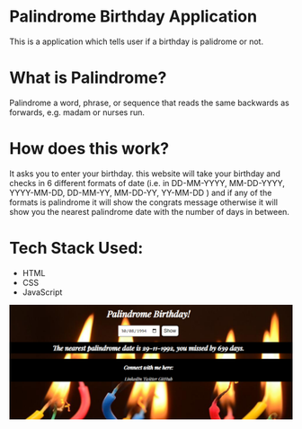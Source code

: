 <h1>Palindrome Birthday Application</h1>
This is a application which tells user if a birthday is palidrome or not.

<h1>What is Palindrome?</h1>
Palindrome a word, phrase, or sequence that reads the same backwards as forwards, e.g. madam or nurses run.

<h1>How does this work?</h1>
It asks you to enter your birthday. this website will take your birthday and checks in 6 different formats of date (i.e. in DD-MM-YYYY, MM-DD-YYYY, YYYY-MM-DD, DD-MM-YY, MM-DD-YY, YY-MM-DD ) and if any of the formats is palindrome it will show the congrats message otherwise it will show you the nearest palindrome date with the number of days in between.

<h1>Tech Stack Used:</h1>
<ul>
    <li>HTML</li>
    <li>CSS</li>
    <li>JavaScript</li>
</ul>

<img src="/images/PalindromeBirthday.PNG">